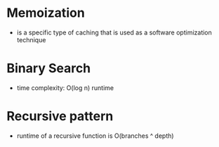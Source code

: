 # Memoization
- is a specific type of caching that is used as a software optimization technique

# Binary Search
- time complexity: O(log n) runtime

# Recursive pattern
- runtime of a recursive function is O(branches ^ depth)
